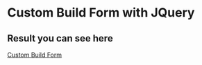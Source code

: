 # Custom Build Form with JQuery
## Result you can see here
[Custom Build Form](https://aianaaa.github.io/Custom-Build-Form-JQuery/)
